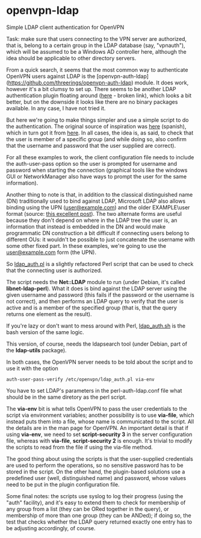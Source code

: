 # openvpn-ldap
Simple LDAP client authentication for OpenVPN

Task: make sure that users connecting to the VPN server are authorized, that is, belong to a certain group in the LDAP database (say, "vpnauth"), which will be assumed to be a Windows AD controller here, although the idea should be applicable to other directory servers.

From a quick search, it seems that the most common way to authenticate OpenVPN users against LDAP is the [openvpn-auth-ldap] (https://github.com/threerings/openvpn-auth-ldap) module. It does work, however it's a bit clumsy to set up. There seems to be another LDAP authentication plugin floating around ([here](http://redmine.debuntu.org/projects/openvpn-ldap-auth/wiki) - broken link), which looks a bit better, but on the downside it looks like there are no binary packages available. In any case, I have not tried it.

But here we're going to make things simpler and use a simple script to do the authentication. The original source of inspiration was [here](http://dclavijo.blogspot.com.es/2010/01/openvpn-auth-con-ldap-y-perl.html) (spanish), which in turn got it from [here](https://github.com/threerings/openvpn-auth-ldap/issues/7#c8). In all cases, the idea is, as said, to check that the user is member of a specific group (and while doing so, also confirm that the username and password that the user supplied are correct).

For all these examples to work, the client configuration file needs to include the auth-user-pass option so the user is prompted for username and password when starting the connection (graphical tools like the windows GUI or NetworkManager also have ways to prompt the user for the same information).

Another thing to note is that, in addition to the classical distinguished name (DN) traditionally used to bind against LDAP, Microsoft LDAP also allows binding using the UPN (user@example.com) and the older EXAMPLE\user format (source: [this excellent post](http://blog.joeware.net/2008/05/03/1226/)). The two alternate forms are useful because they don't depend on where in the LDAP tree the user is, an information that instead is embedded in the DN and would make programmatic DN construction a bit difficult if connecting users belong to different OUs: it wouldn't be possible to just concatenate the username with some other fixed part. In these examples, we're going to use the user@example.com form (the UPN).

So [ldap_auth.pl](https://github.com/waldner/openvpn-ldap/blob/master/ldap_auth.pl) is a slightly refactored Perl script that can be used to check that the connecting user is authorized.

The script needs the **Net::LDAP** module to run (under Debian, it's called **libnet-ldap-perl**).
What it does is bind against the LDAP server using the given username and password (this fails if the password or the username is not correct), and then performs an LDAP query to verify that the user is active and is a member of the specified group (that is, that the query returns one element as the result).

If you're lazy or don't want to mess around with Perl, [ldap_auth.sh](https://github.com/waldner/openvpn-ldap/blob/master/ldap_auth.sh) is the bash version of the same logic.

This version, of course, needs the ldapsearch tool (under Debian, part of the **ldap-utils** package).

In both cases, the OpenVPN server needs to be told about the script and to use it with the option

```
auth-user-pass-verify /etc/openvpn/ldap_auth.pl via-env
```
You have to set LDAP's parameters in the perl-auth-ldap.conf file what should be in the same diretory as the perl script.

The **via-env** bit is what tells OpenVPN to pass the user credentials to the script via environment variables; another possibility is to use **via-file**, which instead puts them into a file, whose name is communicated to the script. All the details are in the man page for OpenVPN. An important detail is that if using **via-env**, we need to set **script-security 3** in the server configuration file, whereas with **via-file**, **script-security 2** is enough. It's trivial to modify the scripts to read from the file if using the via-file method.

The good thing about using the scripts is that the user-supplied credentials are used to perform the operations, so no sensitive password has to be stored in the script. On the other hand, the plugin-based solutions use a predefined user (well, distinguished name) and password, whose values need to be put in the plugin configuration file.

Some final notes: the scripts use syslog to log their progress (using the "auth" facility), and it's easy to extend them to check for membership of any group from a list (they can be ORed together in the query), or membership of more than one group (they can be ANDed); if doing so, the test that checks whether the LDAP query returned exactly one entry has to be adjusting accordingly, of course.
